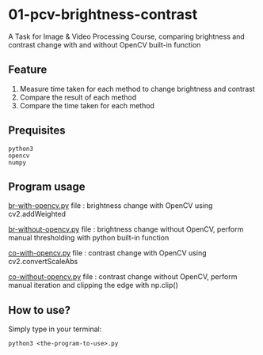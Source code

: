 # 01-pcv-brightness-contrast

A Task for Image & Video Processing Course, comparing brightness and contrast change with and without OpenCV built-in function 

## Feature

1. Measure time taken for each method to change brightness and contrast
2. Compare the result of each method
3. Compare the time taken for each method

## Prequisites

```
python3
opencv
numpy
```

## Program usage

[br-with-opencv.py](https://github.com/wannn-one/01-pcv-brightness-contrast/blob/main/br-with-opencv.py) file : brightness change with OpenCV using cv2.addWeighted

[br-without-opencv.py](https://github.com/wannn-one/01-pcv-brightness-contrast/blob/main/br-without-opencv.py) file : brightness change without OpenCV, perform manual thresholding with python built-in function

[co-with-opencv.py](https://github.com/wannn-one/01-pcv-brightness-contrast/blob/main/co-with-opencv.py) file : contrast change with OpenCV using cv2.convertScaleAbs

[co-without-opencv.py](https://github.com/wannn-one/01-pcv-brightness-contrast/blob/main/co-without-opencv.py) file : contrast change without OpenCV, perform manual iteration and clipping the edge with np.clip() 

## How to use?

Simply type in your terminal:

```
python3 <the-program-to-use>.py
```